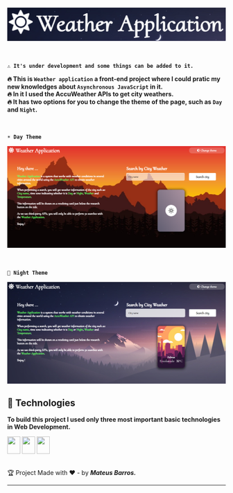 ![](https://github.com/Mateus20Barros/weather-application/blob/main/assets/2021-08-02%20(5).png)

<br>

**``⚠️ It's under development and some things can be added to it.``** <br>

**🔥 This is `Weather application` a front-end project where I could pratic my new knowledges about `Asynchronous JavaScript` in it.** <br>
**🔥 In it I used the AccuWeather APIs to get city weathers.** <br>
**🔥 It has two options for you to change the theme of the page, such as `Day` and `Night`.**

<br>

**`☀️ Day Theme`**

![](https://github.com/Mateus20Barros/weather-application/blob/main/assets/2021-08-02%20(2).png)

<br>

**`🌙 Night Theme`** 

![](https://github.com/Mateus20Barros/weather-application/blob/main/assets/2021-08-02%20(3).png)

## :rocket: Technologies

**To build this project I used only three most important basic technologies in Web Development.**

<div display="inline-block">
  <img src="https://cdn.jsdelivr.net/gh/devicons/devicon/icons/html5/html5-original.svg" width="30" height="40">
  <img src="https://cdn.jsdelivr.net/gh/devicons/devicon/icons/css3/css3-original.svg" width="30" height="40">
  <img src="https://cdn.jsdelivr.net/gh/devicons/devicon/icons/javascript/javascript-plain.svg" width="30" height="40">
</div>
<br>

:trophy: Project Made with :hearts: - by ***Mateus Barros.*** <br>

---
